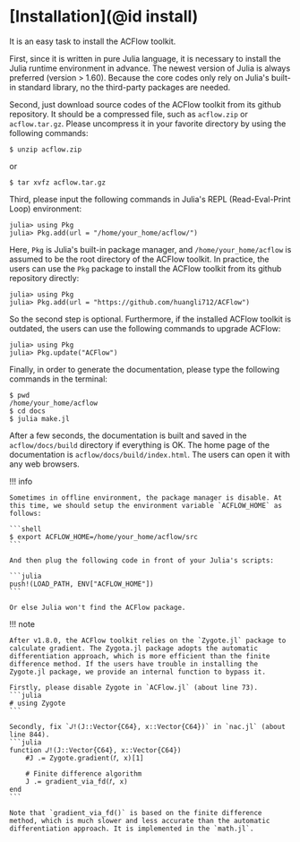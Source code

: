 # [Installation](@id install)

It is an easy task to install the ACFlow toolkit.

First, since it is written in pure Julia language, it is necessary to install the Julia runtime environment in advance. The newest version of Julia is always preferred (version > 1.60). Because the core codes only rely on Julia's built-in standard library, no the third-party packages are needed.

Second, just download source codes of the ACFlow toolkit from its github repository. It should be a compressed file, such as `acflow.zip` or `acflow.tar.gz`. Please uncompress it in your favorite directory by using the following commands:

```shell
$ unzip acflow.zip
```

or

```shell
$ tar xvfz acflow.tar.gz
```

Third, please input the following commands in Julia's REPL (Read-Eval-Print Loop) environment:

```julia-repl
julia> using Pkg
julia> Pkg.add(url = "/home/your_home/acflow/")
```

Here, `Pkg` is Julia's built-in package manager, and `/home/your_home/acflow` is assumed to be the root directory of the ACFlow toolkit. In practice, the users can use the `Pkg` package to install the ACFlow toolkit from its github repository directly:

```julia-repl
julia> using Pkg
julia> Pkg.add(url = "https://github.com/huangli712/ACFlow")
```

So the second step is optional. Furthermore, if the installed ACFlow toolkit is outdated, the users can use the following commands to upgrade ACFlow:

```julia-repl
julia> using Pkg
julia> Pkg.update("ACFlow")
```

Finally, in order to generate the documentation, please type the following commands in the terminal:

```shell
$ pwd
/home/your_home/acflow
$ cd docs
$ julia make.jl
```

After a few seconds, the documentation is built and saved in the `acflow/docs/build` directory if everything is OK. The home page of the documentation is `acflow/docs/build/index.html`. The users can open it with any web browsers.

!!! info

    Sometimes in offline environment, the package manager is disable. At this time, we should setup the environment variable `ACFLOW_HOME` as follows:

    ```shell
    $ export ACFLOW_HOME=/home/your_home/acflow/src
    ```

    And then plug the following code in front of your Julia's scripts:

    ```julia
    push!(LOAD_PATH, ENV["ACFLOW_HOME"])
    ```

    Or else Julia won't find the ACFlow package.

!!! note

    After v1.8.0, the ACFlow toolkit relies on the `Zygote.jl` package to calculate gradient. The Zygota.jl package adopts the automatic differentiation approach, which is more efficient than the finite difference method. If the users have trouble in installing the Zygote.jl package, we provide an internal function to bypass it.

    Firstly, please disable Zygote in `ACFlow.jl` (about line 73).
    ```julia
    # using Zygote
    ```

    Secondly, fix `𝐽!(J::Vector{C64}, x::Vector{C64})` in `nac.jl` (about line 844).
    ```julia
    function 𝐽!(J::Vector{C64}, x::Vector{C64})
        #J .= Zygote.gradient(𝑓, x)[1]

        # Finite difference algorithm
        J .= gradient_via_fd(𝑓, x)
    end
    ```

    Note that `gradient_via_fd()` is based on the finite difference method, which is much slower and less accurate than the automatic differentiation approach. It is implemented in the `math.jl`.
